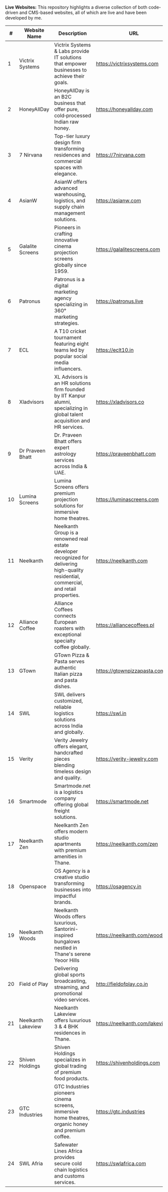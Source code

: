 
**Live Websites:** This repository highlights a diverse collection of both code-driven and CMS-based websites, all of which are live and have been developed by me.


| # | Website Name | Description | URL |
|----|--------------|-------------|-----|
| 1 | Victrix Systems | Victrix Systems & Labs provide IT solutions that empower businesses to achieve their goals.  | https://victrixsystems.com |
| 2 | HoneyAllDay | HoneyAllDay is an B2C business that offer pure, cold‑processed Indian raw honey. | https://honeyallday.com |
| 3 | 7 Nirvana | Top-tier luxury design firm transforming residences and commercial spaces with elegance. | https://7nirvana.com |
| 4 | AsianW | AsianW offers advanced warehousing, logistics, and supply chain management solutions. | https://asianw.com |
| 5 | Galalite Screens | Pioneers in crafting innovative cinema projection screens globally since 1959. | https://galalitescreens.com |
| 6 | Patronus | Patronus is a digital marketing agency specializing in 360° marketing strategies. | https://patronus.live |
| 7 | ECL | A T10 cricket tournament featuring eight teams led by popular social media influencers. | https://eclt10.in |
| 8 | Xladvisors | XL Advisors is an HR solutions firm founded by IIT Kanpur alumni, specializing in global talent acquisition and HR services. | https://xladvisors.co |
| 9 | Dr Praveen Bhatt | Dr. Praveen Bhatt offers expert astrology services across India & UAE. | https://praveenbhatt.com |
| 10 | Lumina Screens | Lumina Screens offers premium projection solutions for immersive home theatres. | https://luminascreens.com |
| 11 | Neelkanth | Neelkanth Group is a renowned real estate developer recognized for delivering high-quality residential, commercial, and retail properties.  | https://neelkanth.com |
| 12 | Alliance Coffee | Alliance Coffees connects European roasters with exceptional specialty coffee globally. | https://alliancecoffees.pl |
| 13 | GTown | GTown Pizza & Pasta serves authentic Italian pizza and pasta dishes. | https://gtownpizzapasta.com.au |
| 14 | SWL | SWL delivers customized, reliable logistics solutions across India and globally. |  https://swl.in |      
| 15 | Verity | Verity Jewelry offers elegant, handcrafted pieces blending timeless design and quality. | https://verity-jewelry.com |
| 16 | Smartmode | Smartmode.net is a logistics company offering global freight solutions. | https://smartmode.net |
| 17 | Neelkanth Zen | Neelkanth Zen offers modern studio apartments with premium amenities in Thane. | https://neelkanth.com/zen |
| 18 | Openspace | OS Agency is a creative studio transforming businesses into impactful brands. | https://osagency.in |
| 19 | Neelkanth Woods | Neelkanth Woods offers luxurious, Santorini-inspired bungalows nestled in Thane's serene Yeoor Hills | https://neelkanth.com/woods |
| 20 | Field of Play | Delivering global sports broadcasting, streaming, and promotional video services. | http://fieldofplay.co.in |
| 21 | Neelkanth Lakeview | Neelkanth Lakeview offers luxurious 3 & 4 BHK residences in Thane. | https://neelkanth.com/lakeview |
| 22 | Shiven Holdings | Shiven Holdings specializes in global trading of premium food products. | https://shivenholdings.com |
| 23 | GTC Industries | GTC Industries pioneers cinema screens, immersive home theatres, organic honey and premium coffee. | https://gtc.industries |
| 24 | SWL Afria | Safewater Lines Africa provides secure cold chain logistics and customs services. | https://swlafrica.com |
